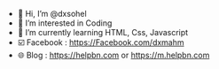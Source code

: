 - 👋 Hi, I’m @dxsohel
- 👀 I’m interested in Coding 
- 🌱 I’m currently learning HTML, Css, Javascript 
- ☑️ Facebook : https://Facebook.com/dxmahm
- 🌐 Blog : https://helpbn.com or https://m.helpbn.com

<!---
dxsohel/dxsohel is a ✨ special ✨ repository because its `README.md` (this file) appears on your GitHub profile.
You can click the Preview link to take a look at your changes.
--->
